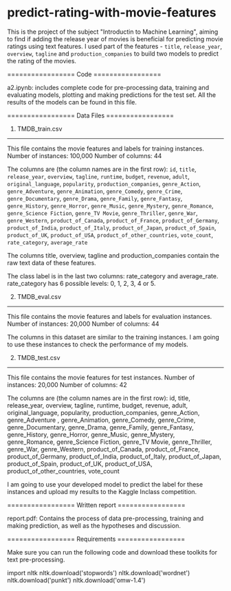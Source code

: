 # predict-rating-with-movie-features
This is the project of the subject "Introductin to Machine Learning", aiming to find if adding the release year of movies is beneficial for predicting movie ratings using text features.
I used part of the features - `title`, `release_year`, `overview`, `tagline` and `production_companies` to build two models to predict the rating of the movies.


================= Code =================

a2.ipynb: includes complete code for pre-processing data, training and evaluating models, plotting and making predictions for the test set.
All the results of the models can be found in this file.



================= Data Files =================

1. TMDB_train.csv
-----------------
This file contains the movie features and labels for training instances.
Number of instances: 100,000
Number of columns: 44

The columns are (the column names are in the first row):
`id`, `title`, `release_year`, `overview`, `tagline`, `runtime`, `budget`, `revenue`, `adult`, `original_language`, `popularity`, `production_companies`, `genre_Action`, `genre_Adventure`, `genre_Animation`, `genre_Comedy`, `genre_Crime`, `genre_Documentary`, `genre_Drama`, `genre_Family`, `genre_Fantasy`, `genre_History`, `genre_Horror`, `genre_Music`, `genre_Mystery`, `genre_Romance`, `genre_Science Fiction`, `genre_TV Movie`, `genre_Thriller`, `genre_War`, `genre_Western`, `product_of_Canada`, `product_of_France`, `product_of_Germany`, `product_of_India`, `product_of_Italy`, `product_of_Japan`, `product_of_Spain`, `product_of_UK`, `product_of_USA`, `product_of_other_countries`, `vote_count`, `rate_category`, `average_rate`

The columns title, overview, tagline and production_companies contain the raw text data of these features.

The class label is in the last two columns: rate_category and average_rate. rate_category has 6 possible levels: 0, 1, 2, 3, 4 or 5.

2. TMDB_eval.csv
-----------------
This file contains the movie features and labels for evaluation instances.
Number of instances: 20,000
Number of columns: 44

The columns in this dataset are similar to the training instances. I am going to use these instances to check the performance of my models.

2. TMDB_test.csv
----------------
This file contains the movie features for test instances.
Number of instances: 20,000
Number of columns: 42

The columns are (the column names are in the first row):
id, title, release_year, overview, tagline, runtime, budget, revenue, adult, original_language, popularity, production_companies, genre_Action, genre_Adventure , genre_Animation, genre_Comedy, genre_Crime, genre_Documentary, genre_Drama, genre_Family, genre_Fantasy, genre_History, genre_Horror, genre_Music, genre_Mystery, genre_Romance, genre_Science Fiction, genre_TV Movie, genre_Thriller, genre_War, genre_Western, product_of_Canada, product_of_France, product_of_Germany, product_of_India, product_of_Italy, product_of_Japan, product_of_Spain, product_of_UK, product_of_USA, product_of_other_countries, vote_count

I am going to use your developed model to predict the label for these instances and upload my results to the Kaggle Inclass competition.

================= Written report =================

report.pdf: Contains the process of data pre-processing, training and making prediction, as well as the hypotheses and discussion.



================= Requirements =================

Make sure you can run the following code and download these toolkits for text pre-processing.

import nltk
nltk.download('stopwords')
nltk.download('wordnet')
nltk.download('punkt')
nltk.download('omw-1.4')
